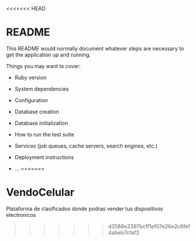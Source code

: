 <<<<<<< HEAD
# README

This README would normally document whatever steps are necessary to get the
application up and running.

Things you may want to cover:

* Ruby version

* System dependencies

* Configuration

* Database creation

* Database initialization

* How to run the test suite

* Services (job queues, cache servers, search engines, etc.)

* Deployment instructions

* ...
=======
# VendoCelular
Plataforma de clasificados donde podras vender tus dispositivos electronicos
>>>>>>> d3588e3397bcff1ef07e26e2c6fef4abeb7cfaf3
